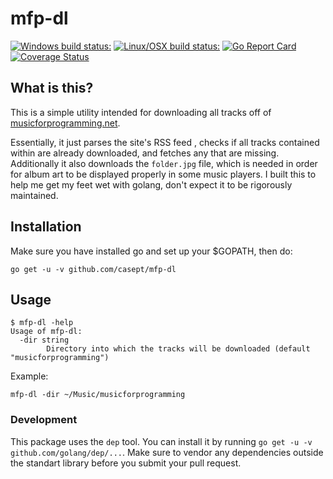 # mfp-dl
[![Windows build status:](https://ci.appveyor.com/api/projects/status/xywauc7tmvc5lduy/branch/master?svg=true)](https://ci.appveyor.com/project/casept/mfp-dl/branch/master)
[![Linux/OSX build status:](https://travis-ci.org/casept/mfp-dl.svg?branch=master)](https://travis-ci.org/casept/mfp-dl)
[![Go Report Card](https://goreportcard.com/badge/github.com/casept/mfp-dl)](https://goreportcard.com/report/github.com/casept/mfp-dl)
[![Coverage Status](https://coveralls.io/repos/github/casept/mfp-dl/badge.svg?branch=master)](https://coveralls.io/github/casept/mfp-dl?branch=master)

## What is this?

This is a simple utility intended for downloading all tracks off of [musicforprogramming.net](https://musicforprogramming.net/).

Essentially, it just parses the site's RSS feed
, checks if all tracks contained within are already downloaded, and fetches any that are missing.
Additionally it also downloads the `folder.jpg` file, which is needed in order for album art to be displayed properly in some music players. I built this to help me get my feet wet with golang, don't expect it to be rigorously maintained.

## Installation

Make sure you have installed go and set up your $GOPATH, then do:

```
go get -u -v github.com/casept/mfp-dl
```

## Usage
```
$ mfp-dl -help
Usage of mfp-dl:
  -dir string
        Directory into which the tracks will be downloaded (default "musicforprogramming")
```

Example:

```
mfp-dl -dir ~/Music/musicforprogramming
```

### Development

This package uses the `dep` tool. You can install it by running `go get -u -v github.com/golang/dep/...`.
Make sure to vendor any dependencies outside the standart library before you submit your pull request.


